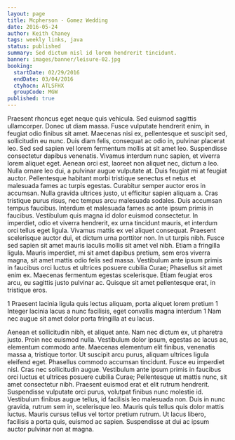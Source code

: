 ```yaml
---
layout: page
title: Mcpherson - Gomez Wedding
date: 2016-05-24
author: Keith Chaney
tags: weekly links, java
status: published
summary: Sed dictum nisl id lorem hendrerit tincidunt.
banner: images/banner/leisure-02.jpg
booking:
  startDate: 02/29/2016
  endDate: 03/04/2016
  ctyhocn: ATLSFHX
  groupCode: MGW
published: true
---
```

Praesent rhoncus eget neque quis vehicula. Sed euismod sagittis ullamcorper. Donec ut diam massa. Fusce vulputate hendrerit enim, in feugiat odio finibus sit amet. Maecenas nisi ex, pellentesque et suscipit sed, sollicitudin eu nunc. Duis diam felis, consequat ac odio in, pulvinar placerat leo. Sed sed sapien vel lorem fermentum mollis at sit amet leo. Suspendisse consectetur dapibus venenatis. Vivamus interdum nunc sapien, et viverra lorem aliquet eget. Aenean orci est, laoreet non aliquet nec, dictum a leo. Nulla ornare leo dui, a pulvinar augue vulputate at. Duis feugiat mi at feugiat auctor. Pellentesque habitant morbi tristique senectus et netus et malesuada fames ac turpis egestas. Curabitur semper auctor eros in accumsan. Nulla gravida ultrices justo, ut efficitur sapien aliquam a.
Cras tristique purus risus, nec tempus arcu malesuada sodales. Duis accumsan tempus faucibus. Interdum et malesuada fames ac ante ipsum primis in faucibus. Vestibulum quis magna id dolor euismod consectetur. In imperdiet, odio et viverra hendrerit, ex urna tincidunt mauris, et interdum orci tellus eget ligula. Vivamus mattis ex vel aliquet consequat. Praesent scelerisque auctor dui, et dictum urna porttitor non. In ut turpis nibh. Fusce sed sapien sit amet mauris iaculis mollis sit amet vel nibh. Etiam a fringilla ligula. Mauris imperdiet, mi sit amet dapibus pretium, sem eros viverra magna, sit amet mattis odio felis sed massa. Vestibulum ante ipsum primis in faucibus orci luctus et ultrices posuere cubilia Curae; Phasellus sit amet enim ex. Maecenas fermentum egestas scelerisque. Etiam feugiat eros arcu, eu sagittis justo pulvinar ac. Quisque sit amet pellentesque erat, in tristique eros.

1 Praesent lacinia ligula quis lectus aliquam, porta aliquet lorem pretium
1 Integer lacinia lacus a nunc facilisis, eget convallis magna interdum
1 Nam nec augue sit amet dolor porta fringilla at eu lacus.

Aenean et sollicitudin nibh, et aliquet ante. Nam nec dictum ex, ut pharetra justo. Proin nec euismod nulla. Vestibulum dolor ipsum, egestas ac lacus ac, elementum commodo ante. Maecenas elementum elit finibus, venenatis massa a, tristique tortor. Ut suscipit arcu purus, aliquam ultrices ligula eleifend eget. Phasellus commodo accumsan tincidunt. Fusce eu imperdiet nisl. Cras nec sollicitudin augue. Vestibulum ante ipsum primis in faucibus orci luctus et ultrices posuere cubilia Curae; Pellentesque ut mattis nunc, sit amet consectetur nibh. Praesent euismod erat et elit rutrum hendrerit.
Suspendisse vulputate orci purus, volutpat finibus nunc molestie id. Vestibulum finibus augue tellus, id facilisis leo malesuada non. Duis in nunc gravida, rutrum sem in, scelerisque leo. Mauris quis tellus quis dolor mattis luctus. Mauris cursus tellus vel tortor pretium rutrum. Ut lacus libero, facilisis a porta quis, euismod ac sapien. Suspendisse at dui ac ipsum auctor pulvinar non at magna.
